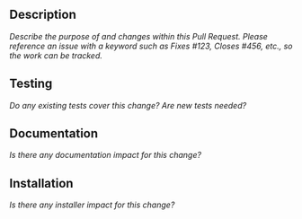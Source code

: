 ## Description

_Describe the purpose of and changes within this Pull Request._
_Please reference an issue with a keyword such as Fixes #123, Closes #456, etc., so the work can be tracked._

## Testing

_Do any existing tests cover this change? Are new tests needed?_

## Documentation

_Is there any documentation impact for this change?_

## Installation

_Is there any installer impact for this change?_
